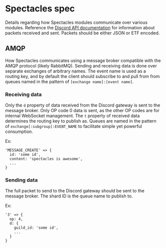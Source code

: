 # Spectacles spec

Details regarding how Spectacles modules communicate over various modules. Reference the [Discord API documentation](https://discordapp.com/developers/docs/topics/gateway#payloads) for information about packets received and sent. Packets should be either JSON or ETF encoded.

## AMQP

How Spectacles communicates using a message broker compatible with the AMQP protocol (likely RabbitMQ). Sending and receiving data is done over separate exchanges of arbitrary names. The event name is used as a routing key, and by default the client should subscribe to and pull from from queues named in the pattern of `[exchange name]:[event name]`.

### Receiving data

Only the `d` property of data received from the Discord gateway is sent to the message broker. Only OP code 0 data is sent, as the other OP codes are for internal WebSocket management. The `t` property of received data determines the routing key to publish as. Queues are named in the pattern of `exchange[:subgroup]:EVENT_NAME` to facilitate simple yet powerful consumption.

Ex:

```
'MESSAGE_CREATE' => {
  id: 'some id',
  content: 'spectacles is awesome',
  ...
}
```

### Sending data

The full packet to send to the Discord gateway should be sent to the message broker. The shard ID is the queue name to publish to.

Ex:

```
'3' => {
  op: 4,
  d: {
    guild_id: 'some id',
    ...
  }
}
